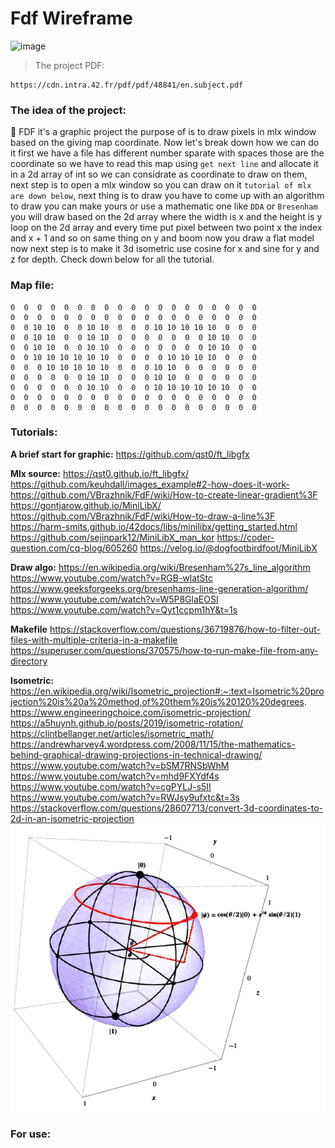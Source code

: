 # Fdf Wireframe
![image](img/mapworld.png)
> The project PDF:
```
https://cdn.intra.42.fr/pdf/pdf/48841/en.subject.pdf
```
### The idea of the project:
:wave: FDF it's a graphic project the purpose of is to draw pixels in mlx window based on the giving map coordinate. Now let's break down how we can do it first we have a file has different number sparate with spaces those are the coordinate so we have to read this map using `get next line` and allocate it in a 2d array of int so we can considrate as coordinate to draw on them, next step is to open a mlx window so you can draw on it `tutorial of mlx are down below`, next thing is to draw you have to come up with an algorithm to draw you can make yours or use a mathematic one like `DDA` or `Bresenham` you will draw based on the 2d array where the width is x and the height is y loop on the 2d array and every time put pixel between two point x the index and x + 1 and so on same thing on y and boom now you draw a flat model now next step is to make it 3d isometric use cosine for x and sine for y and z for depth.
Check down below for all the tutorial.

### Map file:
```
0  0  0  0  0  0  0  0  0  0  0  0  0  0  0  0  0  0  0
0  0  0  0  0  0  0  0  0  0  0  0  0  0  0  0  0  0  0
0  0 10 10  0  0 10 10  0  0  0 10 10 10 10 10  0  0  0
0  0 10 10  0  0 10 10  0  0  0  0  0  0  0 10 10  0  0
0  0 10 10  0  0 10 10  0  0  0  0  0  0  0 10 10  0  0
0  0 10 10 10 10 10 10  0  0  0  0 10 10 10 10  0  0  0
0  0  0 10 10 10 10 10  0  0  0 10 10  0  0  0  0  0  0
0  0  0  0  0  0 10 10  0  0  0 10 10  0  0  0  0  0  0
0  0  0  0  0  0 10 10  0  0  0 10 10 10 10 10 10  0  0
0  0  0  0  0  0  0  0  0  0  0  0  0  0  0  0  0  0  0
0  0  0  0  0  0  0  0  0  0  0  0  0  0  0  0  0  0  0
```

### Tutorials:
**A brief start for graphic:**
https://github.com/qst0/ft_libgfx

**Mlx source:**
https://qst0.github.io/ft_libgfx/
https://github.com/keuhdall/images_example#2-how-does-it-work-
https://github.com/VBrazhnik/FdF/wiki/How-to-create-linear-gradient%3F
https://gontjarow.github.io/MiniLibX/
https://github.com/VBrazhnik/FdF/wiki/How-to-draw-a-line%3F
https://harm-smits.github.io/42docs/libs/minilibx/getting_started.html
https://github.com/sejinpark12/MiniLibX_man_kor
https://coder-question.com/cq-blog/605260
https://velog.io/@dogfootbirdfoot/MiniLibX

**Draw algo:**
https://en.wikipedia.org/wiki/Bresenham%27s_line_algorithm
https://www.youtube.com/watch?v=RGB-wlatStc
https://www.geeksforgeeks.org/bresenhams-line-generation-algorithm/
https://www.youtube.com/watch?v=W5P8GlaEOSI
https://www.youtube.com/watch?v=Qyt1ccpm1hY&t=1s

**Makefile**
https://stackoverflow.com/questions/36719876/how-to-filter-out-files-with-multiple-criteria-in-a-makefile
https://superuser.com/questions/370575/how-to-run-make-file-from-any-directory

**Isometric:**
https://en.wikipedia.org/wiki/Isometric_projection#:~:text=Isometric%20projection%20is%20a%20method,of%20them%20is%20120%20degrees.
https://www.engineeringchoice.com/isometric-projection/
https://a5huynh.github.io/posts/2019/isometric-rotation/
https://clintbellanger.net/articles/isometric_math/
https://andrewharvey4.wordpress.com/2008/11/15/the-mathematics-behind-graphical-drawing-projections-in-technical-drawing/
https://www.youtube.com/watch?v=bSM7RNSbWhM
https://www.youtube.com/watch?v=mhd9FXYdf4s
https://www.youtube.com/watch?v=cgPYLJ-s5II
https://www.youtube.com/watch?v=RWJsy9ufxtc&t=3s
https://stackoverflow.com/questions/28607713/convert-3d-coordinates-to-2d-in-an-isometric-projection
![image](img/3d_iso.pbm)

### For use:
